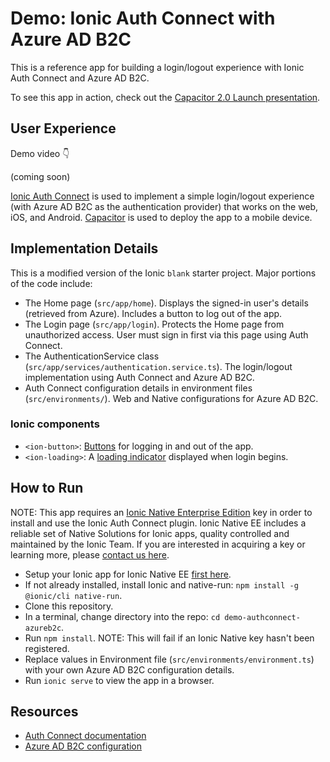 # Demo: Ionic Auth Connect with Azure AD B2C

This is a reference app for building a login/logout experience with Ionic Auth Connect and Azure AD B2C.

To see this app in action, check out the [Capacitor 2.0 Launch presentation](https://ionicframework.com/resources/webinars/capacitor-2-launch).

## User Experience

Demo video 👇

(coming soon)

[Ionic Auth Connect](https://ionicframework.com/auth-connect) is used to implement a simple login/logout experience (with Azure AD B2C as the authentication provider) that works on the web, iOS, and Android. [Capacitor](https://capacitor.ionicframework.com) is used to deploy the app to a mobile device.

## Implementation Details

This is a modified version of the Ionic `blank` starter project. Major portions of the code include:

* The Home page (`src/app/home`). Displays the signed-in user's details (retrieved from Azure). Includes a button to log out of the app.
* The Login page (`src/app/login`). Protects the Home page from unauthorized access. User must sign in first via this page using Auth Connect.
* The AuthenticationService class (`src/app/services/authentication.service.ts`). The login/logout implementation using Auth Connect and Azure AD B2C.
* Auth Connect configuration details in environment files (`src/environments/`). Web and Native configurations for Azure AD B2C.

### Ionic components

* `<ion-button>`: [Buttons](https://ionicframework.com/docs/api/button) for logging in and out of the app.
* `<ion-loading>`: A [loading indicator](https://ionicframework.com/docs/api/loading) displayed when login begins.

## How to Run

NOTE: This app requires an [Ionic Native Enterprise Edition](https://ionicframework.com/docs/enterprise) key in order to install and use the Ionic Auth Connect plugin. Ionic Native EE includes a reliable set of Native Solutions for Ionic apps, quality controlled and maintained by the Ionic Team. If you are interested in acquiring a key or learning more, please [contact us here](https://ionicframework.com/enterprise/contact).

- Setup your Ionic app for Ionic Native EE [first here](https://ionicframework.com/docs/enterprise/setup).
- If not already installed, install Ionic and native-run: `npm install -g @ionic/cli native-run`.
- Clone this repository.
- In a terminal, change directory into the repo: `cd demo-authconnect-azureb2c`.
- Run `npm install`. NOTE: This will fail if an Ionic Native key hasn't been registered.
- Replace values in Environment file (`src/environments/environment.ts`) with your own Azure AD B2C configuration details.
- Run `ionic serve` to view the app in a browser.

## Resources

* [Auth Connect documentation](https://ionicframework.com/docs/enterprise/auth-connect)
* [Azure AD B2C configuration](https://ionicframework.com/docs/enterprise/auth-connect/azure-ad-b2c)
